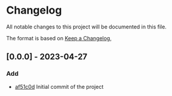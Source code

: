 # Changelog

All notable changes to this project will be documented in this file.

The format is based on [Keep a Changelog](https://keepachangelog.com/en/1.0.0/),


## [0.0.0] - 2023-04-27
### Add
- [af51c0d](https://github.com/Briofy/repository-laravel/commit/af51c0d678fe25dee24425848537c6903bc01d49) Initial commit of the project

